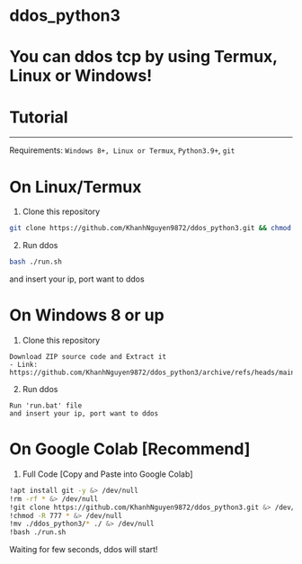# ddos_python3
# You can ddos tcp by using Termux, Linux or Windows!

# Tutorial
----
Requirements: `Windows 8+, Linux or Termux`, `Python3.9+`, `git`

# On Linux/Termux

1. Clone this repository

```bash
git clone https://github.com/KhanhNguyen9872/ddos_python3.git && chmod -R 777 ddos_python3 && cd ddos_python3
```
2. Run ddos

```bash
bash ./run.sh
```
and insert your ip, port want to ddos

# On Windows 8 or up

1. Clone this repository
```
Download ZIP source code and Extract it
- Link: https://github.com/KhanhNguyen9872/ddos_python3/archive/refs/heads/main.zip
```

2. Run ddos

```
Run 'run.bat' file
and insert your ip, port want to ddos
```

# On Google Colab [Recommend]

1. Full Code [Copy and Paste into Google Colab]
```bash
!apt install git -y &> /dev/null
!rm -rf * &> /dev/null
!git clone https://github.com/KhanhNguyen9872/ddos_python3.git &> /dev/null
!chmod -R 777 * &> /dev/null
!mv ./ddos_python3/* ./ &> /dev/null
!bash ./run.sh
```

Waiting for few seconds, ddos will start!
